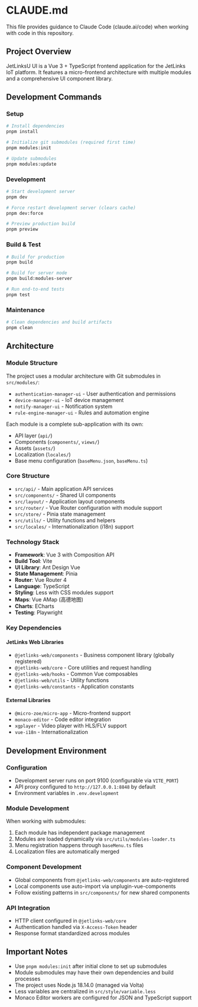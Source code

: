 # CLAUDE.md

This file provides guidance to Claude Code (claude.ai/code) when working with code in this repository.

## Project Overview

JetLinksU UI is a Vue 3 + TypeScript frontend application for the JetLinks IoT platform. It features a micro-frontend architecture with multiple modules and a comprehensive UI component library.

## Development Commands

### Setup
```bash
# Install dependencies
pnpm install

# Initialize git submodules (required first time)
pnpm modules:init

# Update submodules
pnpm modules:update
```

### Development
```bash
# Start development server
pnpm dev

# Force restart development server (clears cache)
pnpm dev:force

# Preview production build
pnpm preview
```

### Build & Test
```bash
# Build for production
pnpm build

# Build for server mode
pnpm build:modules-server

# Run end-to-end tests
pnpm test
```

### Maintenance
```bash
# Clean dependencies and build artifacts
pnpm clean
```

## Architecture

### Module Structure
The project uses a modular architecture with Git submodules in `src/modules/`:
- `authentication-manager-ui` - User authentication and permissions
- `device-manager-ui` - IoT device management
- `notify-manager-ui` - Notification system
- `rule-engine-manager-ui` - Rules and automation engine

Each module is a complete sub-application with its own:
- API layer (`api/`)
- Components (`components/`, `views/`)
- Assets (`assets/`)
- Localization (`locales/`)
- Base menu configuration (`baseMenu.json`, `baseMenu.ts`)

### Core Structure
- `src/api/` - Main application API services
- `src/components/` - Shared UI components
- `src/layout/` - Application layout components
- `src/router/` - Vue Router configuration with module support
- `src/store/` - Pinia state management
- `src/utils/` - Utility functions and helpers
- `src/locales/` - Internationalization (i18n) support

### Technology Stack
- **Framework**: Vue 3 with Composition API
- **Build Tool**: Vite
- **UI Library**: Ant Design Vue
- **State Management**: Pinia
- **Router**: Vue Router 4
- **Language**: TypeScript
- **Styling**: Less with CSS modules support
- **Maps**: Vue AMap (高德地图)
- **Charts**: ECharts
- **Testing**: Playwright

### Key Dependencies

#### JetLinks Web Libraries
- `@jetlinks-web/components` - Business component library (globally registered)
- `@jetlinks-web/core` - Core utilities and request handling
- `@jetlinks-web/hooks` - Common Vue composables
- `@jetlinks-web/utils` - Utility functions
- `@jetlinks-web/constants` - Application constants

#### External Libraries  
- `@micro-zoe/micro-app` - Micro-frontend support
- `monaco-editor` - Code editor integration
- `xgplayer` - Video player with HLS/FLV support
- `vue-i18n` - Internationalization

## Development Environment

### Configuration
- Development server runs on port 9100 (configurable via `VITE_PORT`)
- API proxy configured to `http://127.0.0.1:8848` by default
- Environment variables in `.env.development`

### Module Development
When working with submodules:
1. Each module has independent package management
2. Modules are loaded dynamically via `src/utils/modules-loader.ts`
3. Menu registration happens through `baseMenu.ts` files
4. Localization files are automatically merged

### Component Development
- Global components from `@jetlinks-web/components` are auto-registered
- Local components use auto-import via unplugin-vue-components
- Follow existing patterns in `src/components/` for new shared components

### API Integration
- HTTP client configured in `@jetlinks-web/core`
- Authentication handled via `X-Access-Token` header
- Response format standardized across modules

## Important Notes

- Use `pnpm modules:init` after initial clone to set up submodules
- Module submodules may have their own dependencies and build processes
- The project uses Node.js 18.14.0 (managed via Volta)
- Less variables are centralized in `src/style/variable.less`
- Monaco Editor workers are configured for JSON and TypeScript support